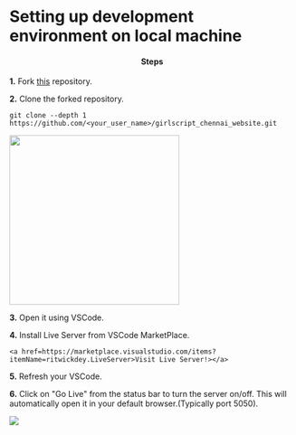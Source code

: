 <h1>Setting up development environment on local machine</h1>
<h4 align="center"><b> Steps </b></h4> 

**1.**  Fork [this](https://github.com/smaranjitghose/girlscript_chennai_website.git) repository.

**2.**  Clone the forked repository.
```
git clone --depth 1 https://github.com/<your_user_name>/girlscript_chennai_website.git
```
<img src="https://encrypted-tbn0.gstatic.com/images?q=tbn%3AANd9GcT5N0HJ9db7jSvcL4dsDscZQBzqQqqKVs0BnO1OVz26glLWKJRY&usqp=CAU" width="300">

**3.** Open it using VSCode.

**4.** Install Live Server from VSCode MarketPlace.
```
<a href=https://marketplace.visualstudio.com/items?itemName=ritwickdey.LiveServer>Visit Live Server!></a>
```
**5.** Refresh your VSCode.

**6.** Click on "Go Live" from the status bar to turn the server on/off. This will automatically open it in your default browser.(Typically port 5050).

<img src="https://github.com/ritwickdey/vscode-live-server/raw/master/images/Screenshot/vscode-live-server-statusbar-3.jpg">